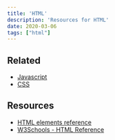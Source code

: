 ```yaml
---
title: 'HTML'
description: 'Resources for HTML'
date: 2020-03-06
tags: ["html"]
---
```


## Related

- [Javascript](/lang/javascript)
- [CSS](/lang/css)

## Resources

- [HTML elements reference](https://developer.mozilla.org/en-US/docs/Web/HTML/Element)
- [W3Schools - HTML Reference](https://www.w3schools.com/TAGS/)
